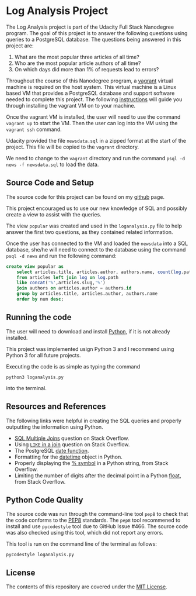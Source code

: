 # Log Analysis Project

The Log Analysis project is part of the Udacity Full Stack Nanodegree program. The goal of this project is to answer the following questions using queries to a PostgreSQL database. The questions being answered in this project are:

1. What are the most popular three articles of all time?
2. Who are the most popular article authors of all time?
3. On which days did more than 1% of requests lead to errors?

Throughout the course of this Nanodegree program, a [vagrant](https://www.vagrantup.com/) virtual machine is required on the host system. This virtual machine is a Linux based VM that provides a PostgreSQL database and support software needed to complete this project. The following [instructions](https://classroom.udacity.com/nanodegrees/nd004/parts/8d3e23e1-9ab6-47eb-b4f3-d5dc7ef27bf0/modules/bc51d967-cb21-46f4-90ea-caf73439dc59/lessons/5475ecd6-cfdb-4418-85a2-f2583074c08d/concepts/14c72fe3-e3fe-4959-9c4b-467cf5b7c3a0) will guide you through installing the vagrant VM on to your machine. 

Once the vagrant VM is installed, the user will need to use the command `vagrant up` to start the VM.
Then the user can log into the VM using the `vagrant ssh` command.

Udacity provided the file `newsdata.sql` in a zipped format at the start of the project. 
This file will be copied to the `vagrant` directory.

We need to change to the `vagrant` directory and run the command `psql -d news -f newsdata.sql` to load the data.

## Source Code and Setup

The source code for this project can be found on my [github](https://github.com/sjcorreia/log-analysis) page.

This project encouraged us to use our new knowledge of SQL and possibly create a view to assist with the queries.

The view `popular` was created and used in the `loganalysis.py` file to help answer the first two questions, as they contained related information.

Once the user has connected to the VM and loaded the `newsdata` into a SQL database, she/he will need to connect to the database using the command `psql -d news` and run the following command:

```sql
create view popular as
	select articles.title, articles.author, authors.name, count(log.path) as num
	from articles left join log on log.path
	like concat('%',articles.slug,'%')
	join authors on articles.author = authors.id
	group by articles.title, articles.author, authors.name
	order by num desc;
```

## Running the code

The user will need to download and install [Python](https://www.python.org/downloads/), if it is not already installed.

This project was implemented usign Python 3 and I recommend using Python 3 for all future projects.

Executing the code is as simple as typing the command

	python3 loganalysis.py

into the terminal.

## Resources and References

The following links were helpful in creating the SQL queries and properly outputting the information using Python.

* [SQL Multiple Joins](https://stackoverflow.com/questions/8974328/mysql-multiple-joins-in-one-query) question on Stack Overflow.
* Using [`LIKE` in a join](https://stackoverflow.com/questions/1386166/how-to-use-a-like-with-a-join-in-sql) question on Stack Overflow.
* The PostgreSQL [date function](https://www.postgresql.org/docs/9.0/static/functions-datetime.html).
* Formatting for the [datetime](https://docs.python.org/2/library/datetime.html#strftime-and-strptime-behavior) object in Python.
* Properly displaying the [% symbol](https://stackoverflow.com/questions/10678229/how-can-i-selectively-escape-percent-in-python-strings) in a Python string, from Stack Overflow.
* Limiting the number of digits after the decimal point in a Python [float](https://stackoverflow.com/questions/455612/limiting-floats-to-two-decimal-points), from Stack Overflow.

## Python Code Quality

The source code was run through the command-line tool `pep8` to check that the code conforms to the [PEP8](https://www.python.org/dev/peps/pep-0008/) standards. The `pep8` tool recommened to install and use `pycodestyle` tool due to GitHub Issue #466. The source code was also checked using this tool, which did not report any errors.

This tool is run on the command line of the terminal as follows:

	pycodestyle loganalysis.py


## License

The contents of this repository are covered under the [MIT License](LICENSE).
